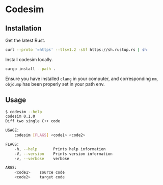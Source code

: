 # Codesim

## Installation

Get the latest Rust.

```bash
curl --proto '=https' --tlsv1.2 -sSf https://sh.rustup.rs | sh
```

Install codesim locally.

```bash
cargo install --path .
```

Ensure you have installed `clang` in your computer, and corresponding `nm`, `objdump` has been properly set in your path env.

## Usage

```bash
$ codesim --help
codesim 0.1.0
Diff two single C++ code

USAGE:
    codesim [FLAGS] <code1> <code2>

FLAGS:
    -h, --help       Prints help information
    -V, --version    Prints version information
    -v, --verbose    verbose

ARGS:
    <code1>    source code
    <code2>    target code
```
